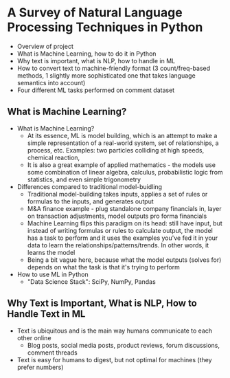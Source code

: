 # A Survey of Natural Language Processing Techniques in Python

- Overview of project
- What is Machine Learning, how to do it in Python
- Why text is important, what is NLP, how to handle in ML
- How to convert text to machine-friendly format (3 count/freq-based methods, 1 slightly more sophisticated one that takes language semantics into account)
- Four different ML tasks performed on comment dataset

## What is Machine Learning?

 - What is Machine Learning?
     - At its essence, ML is model building, which is an attempt to make a simple representation of a real-world system, set of relationships, a process, etc. Examples: two particles colliding at high speeds, chemical reaction, 
     - It is also a great example of applied mathematics - the models use some combination of linear algebra, calculus, probabilistic logic from statistics, and even simple trigonometry
 - Differences compared to traditional model-buidling
     - Traditional model-building takes inputs, applies a set of rules or formulas to the inputs, and generates output
     - M&A finance example - plug standalone company financials in, layer on transaction adjustments, model outputs pro forma financials
     - Machine Learning flips this paradigm on its head: still have input, but instead of writing formulas or rules to calculate output, the model has a task to perform and it uses the examples you've fed it in your data to learn the relationships/patterns/trends. In other words, it learns the model
     - Being a bit vague here, because what the model outputs (solves for) depends on what the task is that it's trying to perform
 - How to use ML in Python
     - "Data Science Stack": SciPy, NumPy, Pandas

## Why Text is Important, What is NLP, How to Handle Text in ML

- Text is ubiquitous and is the main way humans communicate to each other online
    - Blog posts, social media posts, product reviews, forum discussions, comment threads
- Text is easy for humans to digest, but not optimal for machines (they prefer numbers)


